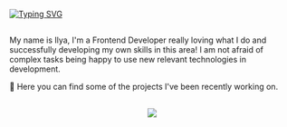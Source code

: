 [![Typing SVG](https://readme-typing-svg.herokuapp.com?font=Gotham+Pro&size=22&duration=4000&pause=1000&color=580BE4&width=435&lines=Welcome+to+korolevevev's+code+world)](https://git.io/typing-svg)
<h2></h2>

My name is Ilya, I'm a Frontend Developer really loving what I do and successfully developing my own skills in this area! 
I am not afraid of complex tasks being happy to use new relevant technologies in development. 

🚀 Here you can find some of the projects I've been recently working on.

<h2></h2>

<p align="center">
  <a href="https://skillicons.dev">
    <img src="https://skillicons.dev/icons?i=react,js,ts,redux,html,css,git,jquery,bootstrap,figma,webpack,jest" />
  </a>
</p>
